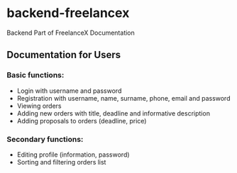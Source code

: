 # backend-freelancex
Backend Part of FreelanceX
Documentation

## Documentation for Users
### Basic functions:
- Login with username and password
- Registration with username, name, surname, phone, email and password
- Viewing orders
- Adding new orders with title, deadline and informative description
- Adding proposals to orders (deadline, price)

### Secondary functions:
- Editing profile (information, password)
- Sorting and filtering orders list
